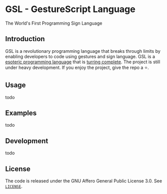 # GSL - GestureScript Language
The World's First Programming Sign Language

## Introduction
GSL is a revolutionary programming language that breaks through limits by enabling developers to code using gestures and sign language. GSL is a [esoteric programming language](https://en.wikipedia.org/wiki/Esoteric_programming_language) that is [turring complete](https://en.wikipedia.org/wiki/Turing_completeness). The project is still under heavy development. If you enjoy the project, give the repo a ⭐.

## Usage
todo

## Examples
todo

## Development
todo

## License
The code is released under the GNU Affero General Public License 3.0. See [```LICENSE```](https://github.com/justindhillon/gsl/edit/main/LICENSE).
